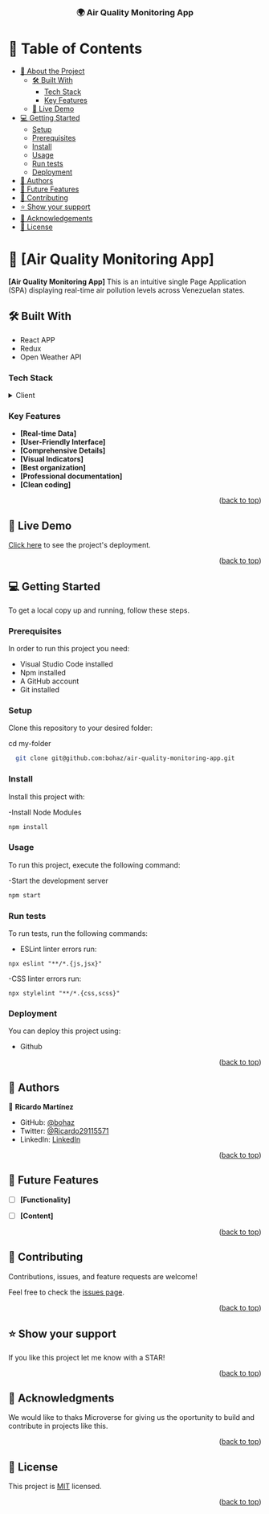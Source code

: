 <a name="readme-top"></a>


<div align="center">

  <h3><b>🌍 Air Quality Monitoring App</b></h3>

</div>


# 📗 Table of Contents

- [📖 About the Project](#about-project)
  - [🛠 Built With](#built-with)
    - [Tech Stack](#tech-stack)
    - [Key Features](#key-features)
  - [🚀 Live Demo](#live-demo)
- [💻 Getting Started](#getting-started)
  - [Setup](#setup)
  - [Prerequisites](#prerequisites)
  - [Install](#install)
  - [Usage](#usage)
  - [Run tests](#run-tests)
  - [Deployment](#deployment)
- [👥 Authors](#authors)
- [🔭 Future Features](#future-features)
- [🤝 Contributing](#contributing)
- [⭐️ Show your support](#support)
- [🙏 Acknowledgements](#acknowledgements)
- [📝 License](#license)


# 📖 [Air Quality Monitoring App] <a name="about-project"></a>


**[Air Quality Monitoring App]** This is an intuitive single Page Application (SPA) displaying real-time air pollution levels across Venezuelan states.

## 🛠 Built With <a name="built-with"></a>

- React APP
- Redux
- Open Weather API

### Tech Stack <a name="tech-stack"></a>


<details>
  <summary>Client</summary>
  <ul>
    <li><a href="#">React</a></li>
  </ul>
</details>


### Key Features <a name="key-features"></a>

- **[Real-time Data]**
- **[User-Friendly Interface]**
- **[Comprehensive Details]**
- **[Visual Indicators]**
- **[Best organization]**
- **[Professional documentation]**
- **[Clean coding]**

<p align="right">(<a href="#readme-top">back to top</a>)</p>

## 🚀 Live Demo <a name="live-demo"></a>

 [Click here](https://air-quality-monitoring-app.onrender.com) to see the project's deployment.   
 

<p align="right">(<a href="#readme-top">back to top</a>)</p>


## 💻 Getting Started <a name="getting-started"></a>

To get a local copy up and running, follow these steps.

### Prerequisites

In order to run this project you need:

- Visual Studio Code installed
- Npm installed
- A GitHub account
- Git installed

### Setup

Clone this repository to your desired folder:

cd my-folder

```sh
  git clone git@github.com:bohaz/air-quality-monitoring-app.git
```

### Install


Install this project with:

-Install Node Modules

```sh
npm install
```

### Usage

To run this project, execute the following command:

-Start the development server

```sh
npm start
```

### Run tests

To run tests, run the following commands:

- ESLint linter errors run:

``` npx eslint "**/*.{js,jsx}" ```

-CSS linter errors run:

``npx stylelint "**/*.{css,scss}"``

### Deployment

You can deploy this project using: 

- Github

<p align="right">(<a href="#readme-top">back to top</a>)</p>


## 👥 Authors <a name="authors"></a>

👤 **Ricardo Martínez**

- GitHub: [@bohaz](https://github.com/bohaz)
- Twitter: [@Ricardo29115571](https://twitter.com/twitterhandle)
- LinkedIn: [LinkedIn](https://linkedin.com/in/linkedinhandle)


<p align="right">(<a href="#readme-top">back to top</a>)</p>


## 🔭 Future Features <a name="future-features"></a>


- [ ] **[Functionality]**
- [ ] **[Content]**


<p align="right">(<a href="#readme-top">back to top</a>)</p>


## 🤝 Contributing <a name="contributing"></a>

Contributions, issues, and feature requests are welcome!

Feel free to check the [issues page](https://github.com/bohaz/air-quality-monitoring-app/issues).

<p align="right">(<a href="#readme-top">back to top</a>)</p>


## ⭐️ Show your support <a name="support"></a>


If you like this project let me know with a STAR!

<p align="right">(<a href="#readme-top">back to top</a>)</p>


## 🙏 Acknowledgments <a name="acknowledgements"></a>

We would like to thaks Microverse for giving us the oportunity to build and contribute in projects like this. 

<p align="right">(<a href="#readme-top">back to top</a>)</p>


## 📝 License <a name="license"></a>

This project is [MIT](./LICENSE) licensed.


<p align="right">(<a href="#readme-top">back to top</a>)</p>